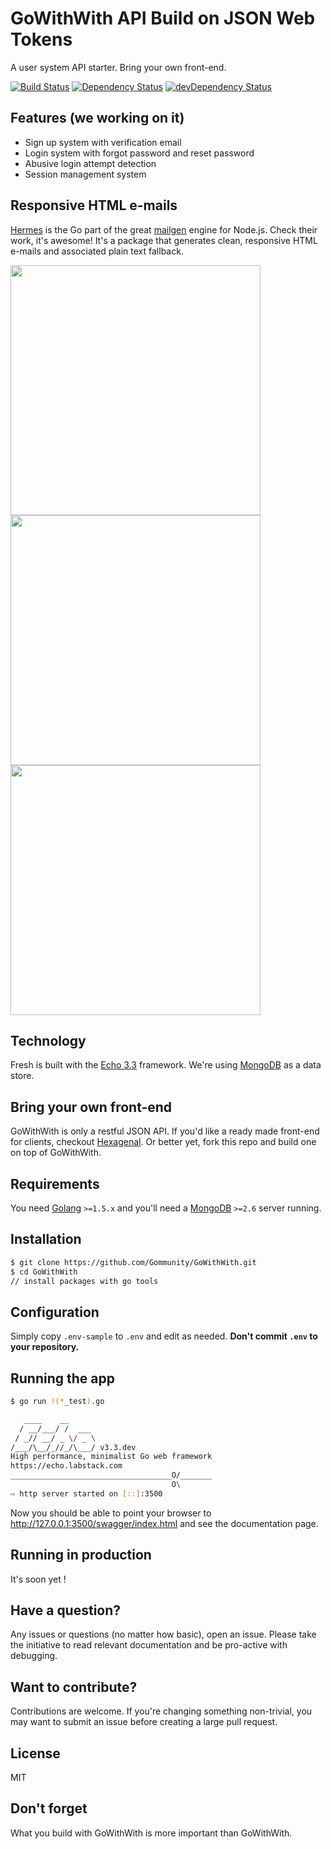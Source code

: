 # GoWithWith API Build on JSON Web Tokens

A user system API starter. Bring your own front-end.

[![Build Status](https://travis-ci.org/Gommunity/GoWithWith.svg?branch=master)](https://travis-ci.org/Gommunity/GoWithWith)
[![Dependency Status](https://david-dm.org/Gommunity/GoWithWith.svg?style=flat)](https://david-dm.org/Gommunity/GoWithWith)
[![devDependency Status](https://david-dm.org/Gommunity/GoWithWith/dev-status.svg?style=flat)](https://david-dm.org/Gommunity/GoWithWith#info=devDependencies)


## Features (we working on it)

 - Sign up system with verification email
 - Login system with forgot password and reset password
 - Abusive login attempt detection
 - Session management system

## Responsive HTML e-mails

[Hermes](https://github.com/matcornic/hermes)  is the Go part of the great [mailgen](https://github.com/eladnava/mailgen) engine for Node.js. Check their work, it's awesome! It's a package that generates clean, responsive HTML e-mails and associated plain text fallback.

<img src="https://raw.githubusercontent.com/matcornic/hermes/master/screens/default/welcome.png" height="400" /> <img src="https://raw.githubusercontent.com/matcornic/hermes/master/screens/default/reset.png" height="400" /> <img src="https://raw.githubusercontent.com/matcornic/hermes/master/screens/default/receipt.png" height="400" />


## Technology

Fresh is built with the [Echo 3.3](https://echo.labstack.com/) framework. We're
using [MongoDB](http://www.mongodb.org/) as a data store.

## Bring your own front-end

GoWithWith is only a restful JSON API. If you'd like a ready made front-end for clients,
checkout [Hexagenal](https://github.com/escommunity/hexagonal). Or better yet, fork
this repo and build one on top of GoWithWith.

## Requirements

You need [Golang](https://golang.org/) `>=1.5.x` and you'll need a
[MongoDB](http://www.mongodb.org/downloads) `>=2.6` server running.

## Installation

```bash
$ git clone https://github.com/Gommunity/GoWithWith.git
$ cd GoWithWith
// install packages with go tools
```

## Configuration


Simply copy `.env-sample` to `.env` and edit as needed. __Don't commit `.env`
to your repository.__

## Running the app

```bash
$ go run !(*_test).go

   ____    __
  / __/___/ /  ___
 / _// __/ _ \/ _ \
/___/\__/_//_/\___/ v3.3.dev
High performance, minimalist Go web framework
https://echo.labstack.com
____________________________________O/_______
                                    O\
⇨ http server started on [::]:3500
```

Now you should be able to point your browser to http://127.0.0.1:3500/swagger/index.html and
see the documentation page.

## Running in production
It's soon yet !

## Have a question?

Any issues or questions (no matter how basic), open an issue. Please take the
initiative to read relevant documentation and be pro-active with debugging.


## Want to contribute?

Contributions are welcome. If you're changing something non-trivial, you may
want to submit an issue before creating a large pull request.



## License

MIT


## Don't forget

What you build with GoWithWith is more important than GoWithWith. 
